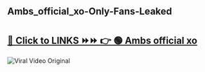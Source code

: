 
 ## Ambs_official_xo-Only-Fans-Leaked

# <h2><a href="https://clipsfans.com/Ambs_official_xo&ref=git">🔗 Click to LINKS ⏩⏩ 👉 🟢 Ambs official xo </a></h2>

<a href="https://clipsfans.com/Ambs_official_xo&ref=git" rel="nofollow" data-target="animated-image.originalLink"><img src="https://i.ibb.co.com/xMMVF88/686577567.gif" alt="Viral Video Original" style="max-width: 100%; display: inline-block;" data-target="animated-image.originalImage"></a>
